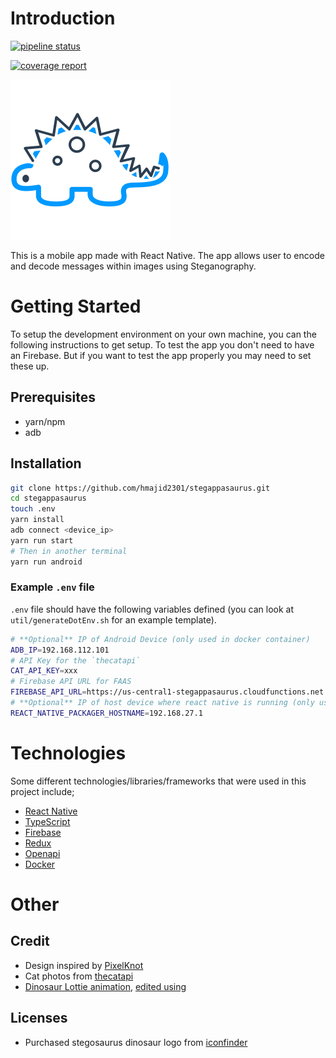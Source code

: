 # Introduction

[![pipeline status](https://gitlab.com/hmajid2301/stegappasaurus/badges/master/pipeline.svg)](https://gitlab.com/hmajid2301/stegappasaurus/commits/master)

[![coverage report](https://gitlab.com/hmajid2301/stegappasaurus/badges/master/coverage.svg)](https://gitlab.com/hmajid2301/stegappasaurus/commits/master)

![logo](src/assets/images/logo-dark.png)

This is a mobile app made with React Native. The app allows user to encode and decode messages within images using
Steganography.

# Getting Started

To setup the development environment on your own machine, you can the following instructions to get setup.
To test the app you don't need to have an Firebase. But if you want to test the app
properly you may need to set these up.

## Prerequisites

- yarn/npm
- adb

## Installation

```bash
git clone https://github.com/hmajid2301/stegappasaurus.git
cd stegappasaurus
touch .env
yarn install
adb connect <device_ip>
yarn run start
# Then in another terminal
yarn run android 
```

### Example `.env` file

`.env` file should have the following variables defined (you can look at `util/generateDotEnv.sh` for an example template).

```bash
# **Optional** IP of Android Device (only used in docker container)
ADB_IP=192.168.112.101
# API Key for the `thecatapi`
CAT_API_KEY=xxx
# Firebase API URL for FAAS
FIREBASE_API_URL=https://us-central1-stegappasaurus.cloudfunctions.net
# **Optional** IP of host device where react native is running (only used in docker container)
REACT_NATIVE_PACKAGER_HOSTNAME=192.168.27.1
```

# Technologies

Some different technologies/libraries/frameworks that were used in this project include;

- [React Native](https://facebook.github.io/react-native/)
- [TypeScript](https://www.typescriptlang.org/)
- [Firebase](https://firebase.google.com/)
- [Redux](https://redux.js.org/)
- [Openapi](https://swagger.io/specification/)
- [Docker](https://www.docker.com/)

# Other

## Credit

- Design inspired by [PixelKnot](https://play.google.com/store/apps/details?id=info.guardianproject.pixelknot)
- Cat photos from [thecatapi](https://thecatapi.com)
- [Dinosaur Lottie animation](https://lottiefiles.com/2469-dino-dance), [edited using](https://editor.lottiefiles.com/) 

## Licenses

- Purchased stegosaurus dinosaur logo from [iconfinder](https://www.iconfinder.com/icons/380124/animal_big_experience_dino_paleontology_reptile_stegosaurus_zababa_icon#size=512)
